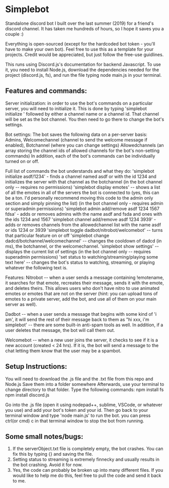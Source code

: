 # Simplebot
Standalone discord bot I built over the last summer (2019) for a friend's discord channel. It has taken me hundreds of hours, so I hope it saves you a couple :)

Everything is open-sourced (except for the hardcoded bot token - you'll have to make your own bot).  Feel free to use this as a template for your projects.  Credit would be appreciated, but just follow the free-use guidlines.  


This runs using Discord.js's documentation for backend Javascript.  To use it, you need to install Node.js, download the dependencies needed for the project (discord.js, fs), and run the file typing node main.js in your terminal.

## Features and commands:
Server initialization: in order to use the bot's commands on a particular server, you will need to initialize it.  This is done by typing 'simplebot initialize ' followed by either a channel name or a channel id.  That channel will be set as the bot channel.  You then need to go there to change the bot's settings.

Bot settings:
The bot saves the following data on a per-server basis:
Admins, Welcomechannel (channel to send the welcome message if enabled), Botchannel (where you can change settings) 
Allowedchannels (an array storing the channel ids of allowed channels for the bot's non-setting commands)
In addition, each of the bot's commands can be individually turned on or off.  


Full list of commands the bot understands and what they do:
'simplebot initialize asdf/1234' - finds a channel named asdf or with the id 1234 and initializes the server with that channel as the botchannel
(in the bot channel only -- requires no permissions)
'simplebot display emotes' -- shows a list of all the emotes in all of the servers the bot is connected to (yes, this can be a ton.  I'd personally recommend moving this code to the admin only section and simply pinning the list)
(in the bot channel only - requires admin or superadmin permissions)
'simplebot admin add/remove asdf 1234 1567 fdsa' - adds or removes admins with the name asdf and fsda and ones with the ids 1234 and 1567
'simplebot channel add/remove asdf 1234 3939' - adds or removes channels from the allowedchannel list with the name asdf or ids 1234 or 3939
'simplebot toggle dadbot/nitrobot/welcomebot' -- turns that particular feature on or off
'simplebot change dadcd/botchannel/welcomechannel' -- changes the cooldown of dadcd (in ms), the botchannel, or the welcomechannel.
'simplebot show settings' -- displays the current list of settings
(in the bot channel only -- requires superadmin permissions)
'set status to watching/streaming/playing some text here' -- changes the bot's status to watching, streaming, or playing whatever the following text is.

Features:
Nitrobot -- when a user sends a message containing !emotename, it searches for that emote, recreates their message, sends it with the emote, and deletes theirs.  This allows users who don't have nitro to use animated emotes or emotes that are not on the server (hint: you can upload tons of emotes to a private server, add the bot, and use all of them on your main server as well).

Dadbot -- when a user sends a message that begins with some kind of 'i am', it will send the rest of their message back to them as "hi xxx, i'm simplebot' -- there are some built-in anti-spam tools as well. In addition, if a user deletes that message, the bot will call them out.

Welcomebot -- when a new user joins the server, it checks to see if it is a new account (created < 24 hrs).  If it is, the bot will send a message to the chat letting them know that the user may be a spambot.  

## Setup Instructions:
You will need to download the .js file and the .txt file from this repo and Node.js
Save them into a folder somewhere
Afterwards, use your terminal to change directory to that folder.  Type the following commands:
npm install fs
npm install discord.js

Go into the .js file (open it using nodepad++, sublime, VSCode, or whatever you use) and add your bot's token and your id.
Then go back to your terminal window and type 'node main.js' to run the bot.  you can press ctrl(or cmd) c in that terminal window to stop the bot from running.

## Some small notes/bugs: 
1. If the serverObject.txt file is completely empty, the bot crashes.  You can fix this by typing {} and saving the file.
2. Setting status to streaming is extremely finnecky and usually results in the bot crashing. Avoid it for now.
3. Yes, the code can probably be broken up into many different files.  If you would like to help me do this, feel free to pull the code and send it back to me.  
